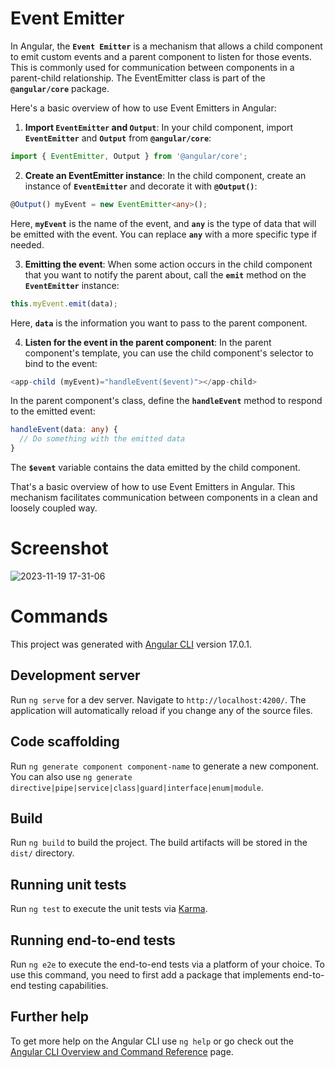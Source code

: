 # Event Emitter

In Angular, the **`Event Emitter`** is a mechanism that allows a child component to emit custom events and a parent component to listen for those events. This is commonly used for communication between components in a parent-child relationship. The EventEmitter class is part of the **`@angular/core`** package.

Here's a basic overview of how to use Event Emitters in Angular:

1. **Import `EventEmitter` and `Output`**:
In your child component, import **`EventEmitter`** and **`Output`** from **`@angular/core`**:

```typescript
import { EventEmitter, Output } from '@angular/core';
```

2. **Create an EventEmitter instance**:
In the child component, create an instance of **`EventEmitter`** and decorate it with **`@Output()`**:

```typescript
@Output() myEvent = new EventEmitter<any>();
```

Here, **`myEvent`** is the name of the event, and **`any`** is the type of data that will be emitted with the event. You can replace **`any`** with a more specific type if needed.

3. **Emitting the event**:
When some action occurs in the child component that you want to notify the parent about, call the **`emit`** method on the **`EventEmitter`** instance:

```typescript
this.myEvent.emit(data);
```

Here, **`data`** is the information you want to pass to the parent component.

4. **Listen for the event in the parent component**:
In the parent component's template, you can use the child component's selector to bind to the event:

```typescript
<app-child (myEvent)="handleEvent($event)"></app-child>
```

In the parent component's class, define the **`handleEvent`** method to respond to the emitted event:

```typescript
handleEvent(data: any) {
  // Do something with the emitted data
}
```

The **`$event`** variable contains the data emitted by the child component.

That's a basic overview of how to use Event Emitters in Angular. This mechanism facilitates communication between components in a clean and loosely coupled way.

# Screenshot

![2023-11-19 17-31-06](https://github.com/codewithelmor/Angular-Event-Emitter/assets/44918452/5905be8a-8e0b-426c-941b-2fd79cea31c9)

# Commands

This project was generated with [Angular CLI](https://github.com/angular/angular-cli) version 17.0.1.

## Development server

Run `ng serve` for a dev server. Navigate to `http://localhost:4200/`. The application will automatically reload if you change any of the source files.

## Code scaffolding

Run `ng generate component component-name` to generate a new component. You can also use `ng generate directive|pipe|service|class|guard|interface|enum|module`.

## Build

Run `ng build` to build the project. The build artifacts will be stored in the `dist/` directory.

## Running unit tests

Run `ng test` to execute the unit tests via [Karma](https://karma-runner.github.io).

## Running end-to-end tests

Run `ng e2e` to execute the end-to-end tests via a platform of your choice. To use this command, you need to first add a package that implements end-to-end testing capabilities.

## Further help

To get more help on the Angular CLI use `ng help` or go check out the [Angular CLI Overview and Command Reference](https://angular.io/cli) page.
